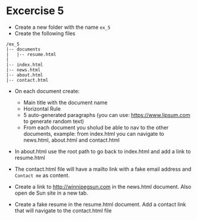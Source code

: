 # Excercise 5

* Create a new folder with the name `ex_5`
* Create the following files
```
/ex_5 
|-- documents
|   |-- resume.html
|
|-- index.html
|-- news.html
|-- about.html
|-- contact.html
```

* On each document create:
  * Main title with the document name
  * Horizontal Rule
  * 5 auto-generated paragraphs (you can use: https://www.lipsum.com to generate random text)
  * From each document you sholud be able to nav to the other documents, example: from index.html you can navigate to news.html, about.html and contact.html

* In about.html use the root path to go back to index.html and add a link to resume.html
* The contact.html file will have a mailto link with a fake email address and `Contact me` as content.
* Create a link to http://winnipegsun.com in the news.html document. Also open de Sun site in a new tab.
* Create a fake resume in the resume.html document. Add a contact link that will navigate to the contact.html file